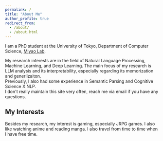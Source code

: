 ```yaml
---
permalink: /
title: "About Me"
author_profile: true
redirect_from: 
  - /about/
  - /about.html
---
```




I am a PhD student at the University of Tokyo, Department of Computer Science, [Miyao Lab](https://mynlp.is.s.u-tokyo.ac.jp/ja/index).  
 
My research interests are in the field of Natural Language Processing, Machine Learning, and Deep Learning. 
The main focus of my research is LLM analysis and its interpretability, especially regarding its memorization and generlizaiton.  
Previously, I also had some experience in Semantic Parsing and Cognitive Science X NLP.  
I don't really maintain this site very often, reach me via email if you have any questions.

My Interests
------
Besides my research, my interest is gaming, especially JRPG games. 
I also like watching anime and reading manga. 
I also travel from time to time when I have free time.  

<div id="visitor-map-container"></div>



